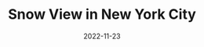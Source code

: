 ---
weight: 10
images:
- https://xdavidchen.com/zh-tw/p/%E7%B4%90%E7%B4%84%E7%B4%90%E7%B4%84/snow_hu7df106570a0e186aba7d8961d6bb0b4b_8769281_1024x0_resize_q75_box.jpg
title: Snow View in New York City
date: 2022-11-23
tags:
- archive # all posts
- work
- shotoniphone
- street
- usa
- newyork
---